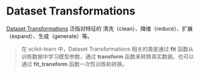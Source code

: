 <!-- toc -->

# Dataset Transformations

[Dataset Transformations](https://scikit-learn.org/stable/data_transforms.html) 泛指对特征的 清洗（clean）、降维（reduce）、扩展（expand）、生成（generate）等。

> 在 scikit-learn 中，Dataset Transformations 相关的类是通过 **fit** 函数从训练数据中学习模型参数，通过 **transform** 函数来转换真实数据。也可以通过 **fit_transform** 函数一次性训练和转换。









